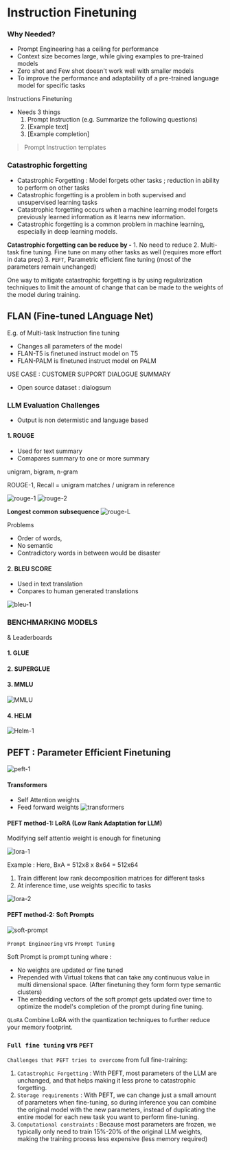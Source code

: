 # Instruction Finetuning

### Why Needed?
- Prompt Engineering has a ceiling for performance
- Context size becomes large, while giving examples to pre-trained models
- Zero shot and Few shot doesn't work well with smaller models
- To improve the performance and adaptability of a pre-trained language model for specific tasks

Instructions Finetuning
- Needs 3 things
    1. Prompt Instruction (e.g. Summarize the following questions)
    2. [Example text]
    3. [Example completion]

> Prompt Instruction templates

### Catastrophic forgetting

* Catastrophic Forgetting : Model forgets other tasks ; reduction in ability to perform on other tasks
* Catastrophic forgetting is a problem in both supervised and unsupervised learning tasks
* Catastrophic forgetting occurs when a machine learning model forgets previously learned information as it learns new information.
* Catastrophic forgetting is a common problem in machine learning, especially in deep learning models.

**Catastrophic forgetting can be reduce by -**
    1. No need to reduce
    2. Multi-task fine tuning. Fine tune on many other tasks as well (requires more effort in data prep)
    3. ```PEFT```, Parametric efficient fine tuning (most of the parameters remain unchanged)

One way to mitigate catastrophic forgetting is by using regularization techniques to limit the amount of change that can be made to the weights of the model during training.

## FLAN (Fine-tuned LAnguage Net)
E.g. of Multi-task Instruction fine tuning 
- Changes all parameters of the model
- FLAN-T5 is finetuned instruct model on T5
- FLAN-PALM is finetuned instruct model on PALM

USE CASE : CUSTOMER SUPPORT DIALOGUE SUMMARY
* Open source dataset : dialogsum


### LLM Evaluation Challenges
- Output is non determistic and language based

#### 1. ROUGE
- Used for text summary
- Comapares summary to one or more summary

unigram, bigram, n-gram

ROUGE-1, Recall = unigram matches / unigram in reference

![rouge-1](./images/Rouge-1.png)
![rouge-2](./images/Rouge-2.png)


**Longest common subsequence**
![rouge-L](./images/Rouge-L.png)

Problems
- Order of words, 
- No semantic
- Contradictory words in between would be disaster


#### 2. BLEU SCORE
- Used in text translation
- Conpares to human generated translations

![bleu-1](./images/Bleu-1.png)

### BENCHMARKING MODELS
& Leaderboards 

#### 1. GLUE
#### 2. SUPERGLUE
#### 3. MMLU
![MMLU](./images/MMLU-1.png)
#### 4. HELM
![Helm-1](./images/Helm-1.png)

## PEFT : Parameter Efficient Finetuning

![peft-1](./images/peft-1.png)

#### Transformers
- Self Attention weights
- Feed forward weights
![transformers](./images/transformers.png)

#### PEFT method-1: LoRA (Low Rank Adaptation for LLM)
Modifying self attentio weight is enough for finetuning

![lora-1](./images/Lora-1.png)

Example : Here, BxA = 512x8 x 8x64 = 512x64
1. Train different low rank decomposition matrices for different tasks
2. At inference time, use weights specific to tasks

![lora-2](./images/Lora-2.png)

#### PEFT method-2: Soft Prompts

![soft-prompt](./images/soft-prompt.png)

```Prompt Engineering``` vrs ```Prompt Tuning```

Soft Prompt is prompt tuning where :
- No weights are updated or fine tuned
- Prepended with Virtual tokens that can take any continuous value in multi dimensional space.
(After finetuning they form form type semantic clusters)
- The embedding vectors of the soft prompt gets updated over time to optimize the model's completion of the prompt during fine tuning.

```QLoRA``` Combine LoRA with the quantization techniques to further reduce your memory footprint.

### ```Full fine tuning``` vrs ```PEFT```
 
```Challenges that PEFT tries to overcome``` from full fine-training:
1. ```Catastrophic Forgetting``` : With PEFT, most parameters of the LLM are unchanged, and that helps making it less prone to catastrophic forgetting.
2. ```Storage requirements``` : With PEFT, we can change just a small amount of parameters when fine-tuning, so during inference you can combine the original model with the new parameters, instead of duplicating the entire model for each new task you want to perform fine-tuning.
3. ```Computational constraints``` : Because most parameters are frozen, we typically only need to train 15%-20% of the original LLM weights, making the training process less expensive (less memory required)




